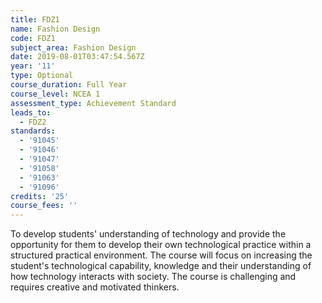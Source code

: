 ```yaml
---
title: FDZ1
name: Fashion Design
code: FDZ1
subject_area: Fashion Design
date: 2019-08-01T03:47:54.567Z
year: '11'
type: Optional
course_duration: Full Year
course_level: NCEA 1
assessment_type: Achievement Standard
leads_to:
  - FDZ2
standards:
  - '91045'
  - '91046'
  - '91047'
  - '91058'
  - '91063'
  - '91096'
credits: '25'
course_fees: ''
---
```

To develop students' understanding of technology and provide the opportunity for them to develop their own technological practice within a structured practical environment. The course will focus on increasing the student's technological capability, knowledge and their understanding of how technology interacts with society. The course is challenging and requires creative and motivated thinkers.
